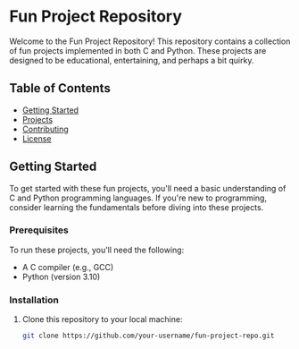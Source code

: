 # Fun Project Repository

Welcome to the Fun Project Repository! This repository contains a collection of fun projects implemented in both C and Python. These projects are designed to be educational, entertaining, and perhaps a bit quirky.

## Table of Contents

- [Getting Started](#getting-started)
- [Projects](#projects)
- [Contributing](#contributing)
- [License](#license)

## Getting Started

To get started with these fun projects, you'll need a basic understanding of C and Python programming languages. If you're new to programming, consider learning the fundamentals before diving into these projects.

### Prerequisites

To run these projects, you'll need the following:

- A C compiler (e.g., GCC)
- Python (version 3.10)

### Installation

1. Clone this repository to your local machine:

   ```sh
   git clone https://github.com/your-username/fun-project-repo.git
